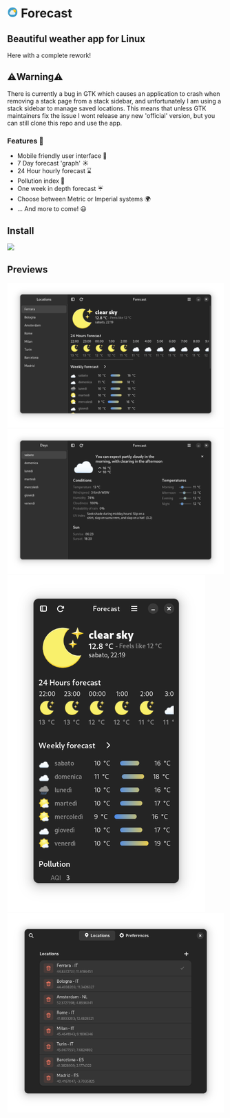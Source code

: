<h1> <img src="/share/icons/hicolor/scalable/apps/dev.salanileo.forecast.svg" alt="icon" style="height:25px; margin:0px;"> Forecast </h1>
<h2> Beautiful weather app for Linux </h2>
<p>Here with a complete rework!</p>
<h2>⚠️Warning⚠️</h2>
<p>There is currently a bug in GTK which causes an application to crash when removing a stack page from a stack sidebar, and unfortunately I am using a stack sidebar to manage saved locations. This means that unless GTK maintainers fix the issue I wont release any new 'official' version, but you can still clone this repo and use the app.</p>
<h3>Features 💬</h3>
<ul>
  <li>Mobile friendly user interface 📱</li>
  <li>7 Day forecast 'graph' ☀️</li>
  <li>24 Hour hourly forecast ⌛</li>
  <li>Pollution index 🚬</li>
  <li>One week in depth forecast ☔</li>
  <li>Choose between Metric or Imperial systems 🌍</li>
  <li>... And more to come! 😃</li>
</ul> 
<h2>Install</h2>
<a href="https://beta.flathub.org/apps/dev.salanileo.forecast" rel="nofollow"><img src="https://flathub.org/assets/badges/flathub-badge-en.png" style="max-width: 100%;" width="200"></a>

<h2>Previews</h2>
<img src="data/images/app1.png" alt="">
<img src="data/images/app2.png" alt="">
<img src="data/images/app3.png" alt="">
<img src="data/images/app4.png" alt="">
